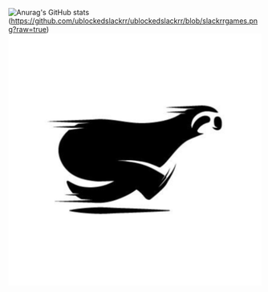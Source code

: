 ![Anurag's GitHub stats](https://github-readme-stats.vercel.app/api?username=ublockedslackrr&show_icons=true&theme=dracula)
(https://github.com/ublockedslackrr/ublockedslackrr/blob/slackrrgames.png?raw=true)
<a href="https://ublockedslackrr.github.io./"><img src="slackrr.png"></a>
